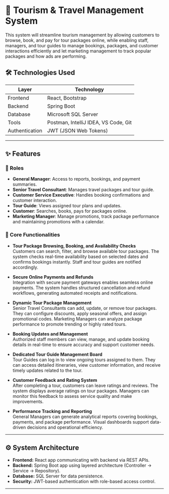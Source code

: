 # 🧳 Tourism & Travel Management System

This system will streamline tourism management by allowing customers to browse, book, and pay for tour packages online, while enabling staff, managers, and tour guides to manage bookings, packages, and customer interactions efficiently and let marketing management to track popular packages and how ads are performing. 

## 🛠️ Technologies Used

| Layer | Technology |
|------|------------|
| Frontend | React, Bootstrap |
| Backend | Spring Boot |
| Database | Microsoft SQL Server |
| Tools | Postman, IntelliJ IDEA, VS Code, Git |
| Authentication | JWT (JSON Web Tokens) |

---

## ✨ Features

### 👤 Roles
- **General Manager**: Access to reports, bookings, and payment summaries.
- **Senior Travel Consultant**: Manages travel packages and tour guide.
- **Customer Service Executive**: Handles booking confirmations and customer interaction.
- **Tour Guide**: Views assigned tour plans and updates.
- **Customer**: Searches, books, pays for packages online.
- **Marketing Manager**: Manage promotions, track package performance and maintaining promotions with a calendar. 

### 🔑 Core Functionalities

- **Tour Package Browsing, Booking, and Availability Checks**  
  Customers can search, filter, and browse available tour packages. The system checks real-time availability based on selected dates and confirms bookings instantly. Staff and tour guides are notified accordingly.

- **Secure Online Payments and Refunds**  
  Integration with secure payment gateways enables seamless online payments. The system handles structured cancellation and refund workflows, generating automated receipts and notifications.

- **Dynamic Tour Package Management**  
  Senior Travel Consultants can add, update, or remove tour packages. They can configure discounts, apply seasonal offers, and assign promotional codes. Marketing Managers can analyze package performance to promote trending or highly rated tours.

- **Booking Updates and Management**  
  Authorized staff members can view, manage, and update booking details in real-time to ensure accuracy and support customer needs.

- **Dedicated Tour Guide Management Board**  
  Tour Guides can log in to view ongoing tours assigned to them. They can access detailed itineraries, view customer information, and receive timely updates related to the tour.

- **Customer Feedback and Rating System**  
  After completing a tour, customers can leave ratings and reviews. The system displays average ratings on tour packages. Managers can monitor this feedback to assess service quality and make improvements.

- **Performance Tracking and Reporting**  
  General Managers can generate analytical reports covering bookings, payments, and package performance. Visual dashboards support data-driven decisions and operational efficiency.

---

## ⚙️ System Architecture

- **Frontend:** React app communicating with backend via REST APIs.
- **Backend:** Spring Boot app using layered architecture (Controller → Service → Repository).
- **Database:** SQL Server for data persistence.
- **Security:** JWT-based authentication with role-based access control.

---
